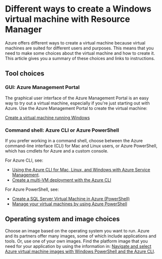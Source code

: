 <properties
	pageTitle="Different ways to create a Windows VM | Azure"
	description="Lists the different ways to create a Windows virtual machine with Resource Manager."
	services="virtual-machines"
	documentationCenter=""
	authors="cynthn"
	manager="timlt"
	editor=""
	tags="azure-resource-manager"/>

<tags
	ms.service="virtual-machines"
	ms.date="10/22/2015"
	wacn.date=""/>

# Different ways to create a Windows virtual machine with Resource Manager

Azure offers different ways to create a virtual machine because virtual machines are suited for different users and purposes. This means that you need to make some choices about the virtual machine and how to create it. This article gives you a summary of these choices and links to instructions.

## Tool choices

### GUI: Azure Management Portal

The graphical user interface of the Azure Management Portal is an easy way to try out a virtual machine, especially if you're just starting out with Azure. Use the Azure Management Portal to create the virtual machine:

[Create a virtual machine running Windows][]

### Command shell: Azure CLI or Azure PowerShell

If you prefer working in a command shell, choose between the Azure command-line interface (CLI) for Mac and Linux users, or Azure PowerShell, which has cmdlets for Azure and a custom console.

For Azure CLI, see:


- [Using the Azure CLI for Mac, Linux, and Windows with Azure Service Management](/documentation/articles/virtual-machines-command-line-tools).
- [Create a multi-VM deployment with the Azure CLI](/documentation/articles/virtual-machines-create-multi-vm-deployment-xplat-cli)

For Azure PowerShell, see:


- [Create a SQL Server Virtual Machine in Azure (PowerShell)](/documentation/articles/virtual-machines-sql-server-create-vm-with-powershell)
- [Manage your virtual machines by using Azure PowerShell](/documentation/articles/virtual-machines-manage-vms-powershell)

## Operating system and image choices

Choose an image based on the operating system you want to run. Azure and its partners offer many images, some of which include applications and tools. Or, use one of your own images. Find the platform image that you need for your application by using the information in: [Navigate and select Azure virtual machine images with Windows PowerShell and the Azure CLI][].

<!-- LINKS -->


[Create a virtual machine running Windows]: virtual-machines-windows-tutorial-classic-portal

[Navigate and select Azure virtual machine images with Windows PowerShell and the Azure CLI]: /documentation/articles/resource-groups-vm-searching

